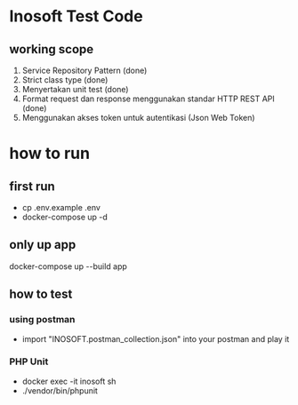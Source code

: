 # Inosoft Test Code 
## working scope
1. Service Repository Pattern (done)
2. Strict class type (done)
3. Menyertakan unit test (done)
4. Format request dan response menggunakan standar HTTP REST API (done)
5. Menggunakan akses token untuk autentikasi (Json Web Token)
# how to run 
## first run 
- cp .env.example .env
- docker-compose up -d 
## only up app 
 docker-compose up --build app

## how to test
### using postman 
- import "INOSOFT.postman_collection.json" into your postman and play it
### PHP Unit 
- docker exec -it inosoft sh
- ./vendor/bin/phpunit
